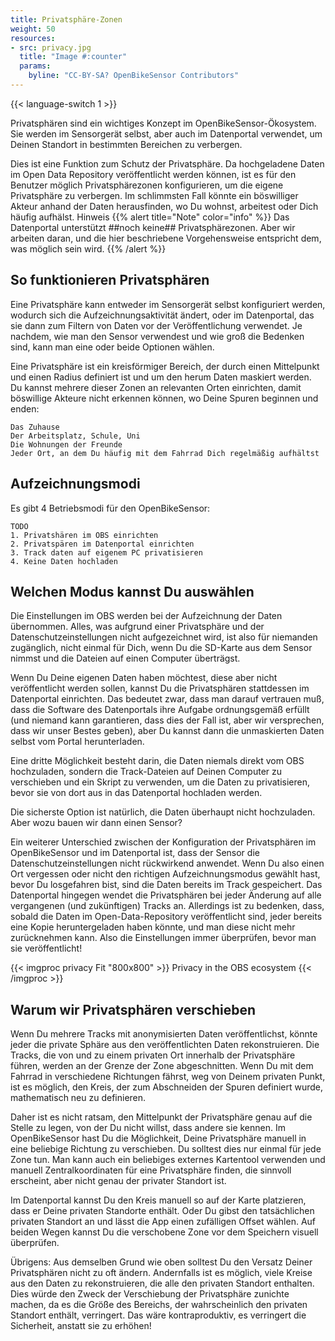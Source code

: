 ```yaml
---
title: Privatsphäre-Zonen
weight: 50
resources:
- src: privacy.jpg
  title: "Image #:counter"
  params:
    byline: "CC-BY-SA? OpenBikeSensor Contributors"
---
```


{{< language-switch 1 >}}

Privatsphären sind ein wichtiges Konzept im OpenBikeSensor-Ökosystem. Sie werden im Sensorgerät selbst, aber auch im Datenportal verwendet, um Deinen Standort in bestimmten Bereichen zu verbergen.

Dies ist eine Funktion zum Schutz der Privatsphäre. Da hochgeladene Daten im Open Data Repository veröffentlicht werden können, ist es für den Benutzer möglich Privatsphärezonen konfigurieren, um die eigene Privatsphäre zu verbergen. Im schlimmsten Fall könnte ein böswilliger Akteur anhand der Daten herausfinden, wo Du wohnst, arbeitest oder Dich häufig aufhälst.
Hinweis
{{% alert title="Note" color="info" %}}
Das Datenportal unterstützt ##noch keine## Privatsphärezonen. Aber wir arbeiten daran, und die hier beschriebene Vorgehensweise entspricht dem, was möglich sein wird.
{{% /alert %}}

## So funktionieren Privatsphären

Eine Privatsphäre kann entweder im Sensorgerät selbst konfiguriert werden, wodurch sich die Aufzeichnungsaktivität ändert, oder im Datenportal, das sie dann zum Filtern von Daten vor der Veröffentlichung verwendet. Je nachdem, wie man den Sensor verwendest und wie groß die Bedenken sind, kann man eine oder beide Optionen wählen.

Eine Privatsphäre ist ein kreisförmiger Bereich, der durch einen Mittelpunkt und einen Radius definiert ist und um den herum Daten maskiert werden. Du kannst mehrere dieser Zonen an relevanten Orten einrichten, damit böswillige Akteure nicht erkennen können, wo Deine Spuren beginnen und enden:

    Das Zuhause
    Der Arbeitsplatz, Schule, Uni
    Die Wohnungen der Freunde
    Jeder Ort, an dem Du häufig mit dem Fahrrad Dich regelmäßig aufhältst

## Aufzeichnungsmodi

Es gibt 4 Betriebsmodi für den OpenBikeSensor:

    TODO
    1. Privatshären im OBS einrichten
    2. Privatspären im Datenportal einrichten
    3. Track daten auf eigenem PC privatisieren
    4. Keine Daten hochladen

## Welchen Modus kannst Du auswählen

Die Einstellungen im OBS werden bei der Aufzeichnung der Daten übernommen. Alles, was aufgrund einer Privatsphäre und der Datenschutzeinstellungen nicht aufgezeichnet wird, ist also für niemanden zugänglich, nicht einmal für Dich, wenn Du die SD-Karte aus dem Sensor nimmst und die Dateien auf einen Computer überträgst.

Wenn Du Deine eigenen Daten haben möchtest, diese aber nicht veröffentlicht werden sollen, kannst Du die Privatsphären stattdessen im Datenportal einrichten. Das bedeutet zwar, dass man darauf vertrauen muß, dass die Software des Datenportals ihre Aufgabe ordnungsgemäß erfüllt (und niemand kann garantieren, dass dies der Fall ist, aber wir versprechen, dass wir unser Bestes geben), aber Du kannst dann die unmaskierten Daten selbst vom Portal herunterladen.

Eine dritte Möglichkeit besteht darin, die Daten niemals direkt vom OBS hochzuladen, sondern die Track-Dateien auf Deinen Computer zu verschieben und ein Skript zu verwenden, um die Daten zu privatisieren, bevor sie von dort aus in das Datenportal hochladen werden.

Die sicherste Option ist natürlich, die Daten überhaupt nicht hochzuladen. Aber wozu bauen wir dann einen Sensor?

Ein weiterer Unterschied zwischen der Konfiguration der Privatsphären im OpenBikeSensor und im Datenportal ist, dass der Sensor die Datenschutzeinstellungen nicht rückwirkend anwendet. Wenn Du also einen Ort vergessen oder nicht den richtigen Aufzeichnungsmodus gewählt hast, bevor Du losgefahren bist, sind die Daten bereits im Track gespeichert. Das Datenportal hingegen wendet die Privatsphären bei jeder Änderung auf alle vergangenen (und zukünftigen) Tracks an. Allerdings ist zu bedenken, dass, sobald die Daten im Open-Data-Repository veröffentlicht sind, jeder bereits eine Kopie heruntergeladen haben könnte, und man diese nicht mehr zurücknehmen kann. Also die Einstellungen immer überprüfen, bevor man sie veröffentlicht!

{{< imgproc privacy Fit "800x800" >}}
Privacy in the OBS ecosystem
{{< /imgproc >}}

## Warum wir Privatsphären verschieben

Wenn Du mehrere Tracks mit anonymisierten Daten veröffentlichst, könnte jeder die private Sphäre aus den veröffentlichten Daten rekonstruieren. Die Tracks, die von und zu einem privaten Ort innerhalb der Privatsphäre führen, werden an der Grenze der Zone abgeschnitten. Wenn Du mit dem Fahrrad in verschiedene Richtungen fährst, weg von Deinem privaten Punkt, ist es möglich, den Kreis, der zum Abschneiden der Spuren definiert wurde, mathematisch neu zu definieren.

Daher ist es nicht ratsam, den Mittelpunkt der Privatsphäre genau auf die Stelle zu legen, von der Du nicht willst, dass andere sie kennen. Im OpenBikeSensor hast Du die Möglichkeit, Deine Privatsphäre manuell in eine beliebige Richtung zu verschieben. Du solltest dies nur einmal für jede Zone tun. Man kann auch ein beliebiges externes Kartentool verwenden und manuell Zentralkoordinaten für eine Privatsphäre finden, die sinnvoll erscheint, aber nicht genau der privater Standort ist.

Im Datenportal kannst Du den Kreis manuell so auf der Karte platzieren, dass er Deine privaten Standorte enthält. Oder Du gibst den tatsächlichen privaten Standort an und lässt die App einen zufälligen Offset wählen. Auf beiden Wegen kannst Du die verschobene Zone vor dem Speichern visuell überprüfen.

Übrigens: Aus demselben Grund wie oben solltest Du den Versatz Deiner Privatsphären nicht zu oft ändern. Andernfalls ist es möglich, viele Kreise aus den Daten zu rekonstruieren, die alle den privaten Standort enthalten. Dies würde den Zweck der Verschiebung der Privatsphäre zunichte machen, da es die Größe des Bereichs, der wahrscheinlich den privaten Standort enthält, verringert. Das wäre kontraproduktiv, es verringert die Sicherheit, anstatt sie zu erhöhen!
